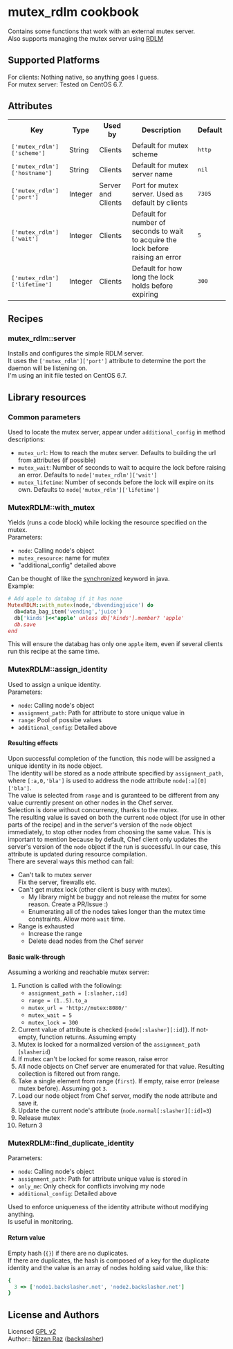 # mutex\_rdlm cookbook

Contains some functions that work with an external mutex server.  
Also supports managing the mutex server using [RDLM](https://github.com/thefab/restful-distributed-lock-manager)

## Supported Platforms

For clients: Nothing native, so anything goes I guess.  
For mutex server: Tested on CentOS 6.7.  

## Attributes

<table>
  <tr>
    <th>Key</th>
    <th>Type</th>
    <th>Used by</th>
    <th>Description</th>
    <th>Default</th>
  </tr>
  <tr>
    <td><tt>['mutex_rdlm']['scheme']</tt></td>
    <td>String</td>
    <td>Clients</td>
    <td>Default for mutex scheme</td>
    <td><tt>http</tt></td>
  </tr>
  <tr>
    <td><tt>['mutex_rdlm']['hostname']</tt></td>
    <td>String</td>
    <td>Clients</td>
    <td>Default for mutex server name</td>
    <td><tt>nil</tt></td>
  </tr>
  <tr>
    <td><tt>['mutex_rdlm']['port']</tt></td>
    <td>Integer</td>
    <td>Server and Clients</td>
    <td>Port for mutex server. Used as default by clients</td>
    <td><tt>7305</tt></td>
  </tr>
  <tr>
    <td><tt>['mutex_rdlm']['wait']</tt></td>
    <td>Integer</td>
    <td>Clients</td>
    <td>Default for number of seconds to wait to acquire the lock before raising an error</td>
    <td><tt>5</tt></td>
  </tr>
  <tr>
    <td><tt>['mutex_rdlm']['lifetime']</tt></td>
    <td>Integer</td>
    <td>Clients</td>
    <td>Default for how long the lock holds before expiring</td>
    <td><tt>300</tt></td>
  </tr>
</table>

## Recipes

### mutex\_rdlm::server
Installs and configures the simple RDLM server.  
It uses the `['mutex_rdlm']['port']` attribute to determine the port the daemon will be listening on.  
I'm using an init file tested on CentOS 6.7.  

## Library resources

### Common parameters
Used to locate the mutex server, appear under `additional_config` in method descriptions:

* `mutex_url`: How to reach the mutex server. Defaults to building the url from attributes (if possible)
* `mutex_wait`: Number of seconds to wait to acquire the lock before raising an error. Defaults to `node['mutex_rdlm']['wait']`
* `mutex_lifetime`: Number of seconds before the lock will expire on its own. Defaults to `node['mutex_rdlm']['lifetime']`

### MutexRDLM::with\_mutex
Yields (runs a code block) while locking the resource specified on the mutex.  
Parameters:

* `node`: Calling node's object
* `mutex_resource`: name for mutex
* "additional_config" detailed above

Can be thought of like the [synchronized](https://docs.oracle.com/javase/tutorial/essential/concurrency/locksync.html) keyword in java.  
Example:
```ruby
# Add apple to databag if it has none
MutexRDLM::with_mutex(node,'dbvendingjuice') do
  db=data_bag_item('vending','juice')
  db['kinds']<<'apple' unless db['kinds'].member? 'apple'
  db.save
end
```
This will ensure the databag has only one `apple` item, even if several clients run this recipe at the same time.

### MutexRDLM::assign\_identity

Used to assign a unique identity.  
Parameters:

* `node`: Calling node's object
* `assignment_path`: Path for attribute to store unique value in
* `range`: Pool of possibe values
* `additional_config`: Detailed above

#### Resulting effects
Upon successful completion of the function, this node will be assigned a unique identity in its node object.  
The identity will be stored as a node attribute specified by `assignment_path`, where `[:a,0,'bla']` is used to address the node attribute `node[:a][0]['bla']`.  
The value is selected from `range` and is guranteed to be different from any value currently present on other nodes in the Chef server.  
Selection is done without concurrency, thanks to the mutex.  
The resulting value is saved on both the current `node` object (for use in other parts of the recipe) and in the server's version of the `node` object immediately, to stop other nodes from choosing the same value. This is important to mention because by default, Chef client only updates the server's version of the `node` object if the run is successful. In our case, this attribute is updated during resource compilation.  
There are several ways this method can fail:

* Can't talk to mutex server  
    Fix the server, firewalls etc.
* Can't get mutex lock (other client is busy with mutex).
    * My library might be buggy and not release the mutex for some reason. Create a PR/Issue :)
    * Enumerating all of the nodes takes longer than the mutex time constraints. Allow more `wait` time.
* Range is exhausted
    * Increase the range
    * Delete dead nodes from the Chef server

#### Basic walk-through
Assuming a working and reachable mutex server:

1. Function is called with the following:
    * `assignment_path = [:slasher,:id]`
    * `range = (1..5).to_a`
    * `mutex_url = 'http://mutex:8080/'`
    * `mutex_wait = 5`
    * `mutex_lock = 300`
2. Current value of attribute is checked (`node[:slasher][:id]`). If not-empty, function returns. Assuming empty
3. Mutex is locked for a normalized version of the `assignment_path` (`slasherid`)
4. If mutex can't be locked for some reason, raise error
5. All node objects on Chef server are enumerated for that value. Resulting collection is filtered out from range.
6. Take a single element from range (`first`). If empty, raise error (release mutex before). Assuming got `3`.
7. Load our node object from Chef server, modify the node attribute and save it.
8. Update the current node's attribute (`node.normal[:slasher][:id]=3`)
9. Release mutex
10. Return 3

### MutexRDLM::find\_duplicate\_identity
Parameters:

* `node`: Calling node's object
* `assignment_path`: Path for attribute unique value is stored in
* `only_me`: Only check for conflicts involving my node
* `additional_config`: Detailed above

Used to enforce uniqueness of the identity attribute without modifying anything.  
Is useful in monitoring.  

#### Return value
Empty hash (`{}`) if there are no duplicates.  
If there are duplicates, the hash is composed of a key for the duplicate identity and the value is an array of nodes holding said value, like this:
```ruby
{
  3 => ['node1.backslasher.net', 'node2.backslasher.net']
}
```

## License and Authors
Licensed [GPL v2](http://choosealicense.com/licenses/gpl-2.0/)  
Author:: [Nitzan Raz](https://github.com/BackSlasher) ([backslasher](http://backslasher.net/))
